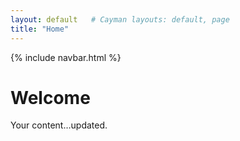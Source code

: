 ```yaml
---
layout: default   # Cayman layouts: default, page
title: "Home"
---
```


{% include navbar.html %}

# Welcome
Your content…updated.
